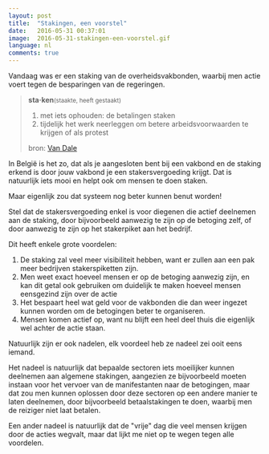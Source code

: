 ```yaml
---
layout: post
title:  "Stakingen, een voorstel"
date:   2016-05-31 00:37:01
image:  2016-05-31-stakingen-een-voorstel.gif
language: nl
comments: true
---
```

Vandaag was er een staking van de overheidsvakbonden, waarbij men actie voert tegen de besparingen van de regeringen.

> <strong>sta·ken</strong><small style="display: inline;">(staakte, heeft gestaakt)</small><br />
> 1. met iets ophouden: de betalingen staken<br />
> 2. tijdelijk het werk neerleggen om betere arbeidsvoorwaarden te krijgen of als protest
> <footer>bron: <a href="http://www.vandale.be/gratis-woordenboek/betekenis/nederlands/staken">Van Dale</a></footer>

In België is het zo, dat als je aangesloten bent bij een vakbond en de staking erkend is door jouw vakbond je een 
stakersvergoeding krijgt. Dat is natuurlijk iets mooi en helpt ook om mensen te doen staken.

Maar eigenlijk zou dat systeem nog beter kunnen benut worden!

Stel dat de stakersvergoeding enkel is voor diegenen die actief deelnemen aan de staking, door bijvoorbeeld aanwezig te 
zijn op de betoging zelf, of door aanwezig te zijn op het stakerpiket aan het bedrijf.

Dit heeft enkele grote voordelen:

1. De staking zal veel meer visibiliteit hebben, want er zullen aan een pak meer bedrijven stakerspiketten zijn.
2. Men weet exact hoeveel mensen er op de betoging aanwezig zijn, en kan dit getal ook gebruiken om duidelijk te maken
    hoeveel mensen eensgezind zijn over de actie
3. Het bespaart heel wat geld voor de vakbonden die dan weer ingezet kunnen worden om de betogingen beter te organiseren.
4. Mensen komen actief op, want nu blijft een heel deel thuis die eigenlijk wel achter de actie staan.

Natuurlijk zijn er ook nadelen, elk voordeel heb ze nadeel zei ooit eens iemand. 

Het nadeel is natuurlijk dat bepaalde sectoren iets moeilijker kunnen deelnemen aan algemene stakingen, aangezien ze 
bijvoorbeeld moeten instaan voor het vervoer van de manifestanten naar de betogingen, maar dat zou men kunnen oplossen
door deze sectoren op een andere manier te laten deelnemen, door bijvoorbeeld betaalstakingen te doen, waarbij men de reiziger
niet laat betalen.

Een ander nadeel is natuurlijk dat de "vrije" dag die veel mensen krijgen door de acties wegvalt, maar dat lijkt me niet
op te wegen tegen alle voordelen.
